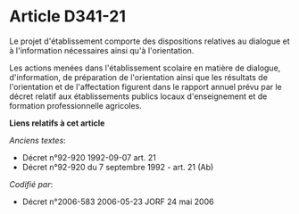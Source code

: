 # Article D341-21

Le projet d'établissement comporte des dispositions relatives au dialogue et à l'information nécessaires ainsi qu'à
l'orientation.

Les actions menées dans l'établissement scolaire en matière de dialogue, d'information, de préparation de l'orientation ainsi
que les résultats de l'orientation et de l'affectation figurent dans le rapport annuel prévu par le décret relatif aux
établissements publics locaux d'enseignement et de formation professionnelle agricoles.

**Liens relatifs à cet article**

_Anciens textes_:

  - Décret n°92-920 1992-09-07 art. 21
  - Décret n°92-920 du 7 septembre 1992 - art. 21 (Ab)

_Codifié par_:

  - Décret n°2006-583 2006-05-23 JORF 24 mai 2006
